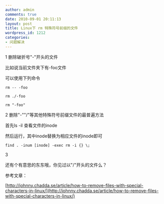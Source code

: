 ```yaml
---
author: admin
comments: true
date: 2010-09-01 20:11:13
layout: post
title: Linux下 rm 特殊符号前缀的文件
wordpress_id: 1212
categories:
- 问题解决
---
```


1 删除破折号"-"开头的文件

比如说当前文件夹下有-foo文件

可以使用下列命令

    rm -- -foo   

    rm ./-foo

    rm "-foo"

2  删除"-""/"等其他特殊符号前缀文件的最普遍方法

首先ls -il 查看文件的inode

然后运行，其中inode替换为相应文件的inode即可  

    find . -inum [inode] -exec rm -i {} \;

3 

还有个有意思的东东哦，你见过以"/"开头的文件么？

参考文章：

[http://johnny.chadda.se/article/how-to-remove-files-with-special-characters-in-linux/](http://johnny.chadda.se/article/how-to-remove-files-with-special-characters-in-linux/)

